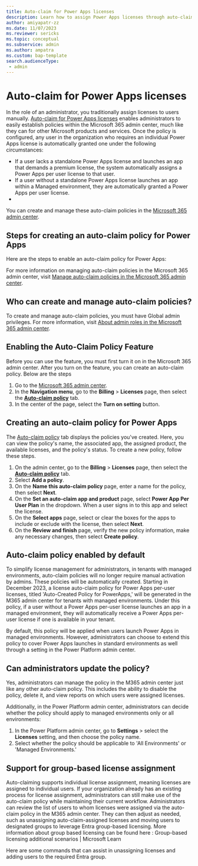 ```yaml
---
title: Auto-claim for Power Apps licenses
description: Learn how to assign Power Apps licenses through auto-claim functionality.
author: amiyapatr-zz
ms.date: 11/07/2023
ms.reviewer: sericks
ms.topic: conceptual
ms.subservice: admin
ms.author: ampatra
ms.custom: bap-template
search.audienceType: 
 - admin
---
```


# Auto-claim for Power Apps licenses

In the role of an administrator, you traditionally assign licenses to users manually. [Auto-claim for Power Apps licenses](/microsoft-365/commerce/licenses/manage-auto-claim-policies?view=o365-worldwide&WT.mc_id=365AdminCSH_inproduct#auto-claim-policies-for-microsoft-power-apps) enables administrators to easily establish policies within the Microsoft 365 admin center, much like they can for other Microsoft products and services. Once the policy is configured, any user in the organization who requires an individual Power Apps license is automatically granted one under the following circumstances:

- If a user lacks a standalone Power Apps license and launches an app that demands a premium license, the system automatically assigns a Power Apps per user license to that user.
- If a user without a standalone Power Apps license launches an app within a Managed environment, they are automatically granted a Power Apps per user license.
- 
You can create and manage these auto-claim policies in the [Microsoft 365 admin center](https://go.microsoft.com/fwlink/p/?linkid=2024339).

## Steps for creating an auto-claim policy for Power Apps

Here are the steps to enable an auto-claim policy for Power Apps:

For more information on managing auto-claim policies in the Microsoft 365 admin center, visit [Manage auto-claim policies in the Microsoft 365 admin center](/microsoft-365/commerce/licenses/manage-auto-claim-policies?view=o365-worldwide).

## Who can create and manage auto-claim policies?
To create and manage auto-claim policies, you must have Global admin privileges. For more information, visit [About admin roles in the Microsoft 365 admin center](https://learn.microsoft.com/en-us/microsoft-365/admin/add-users/about-admin-roles?view=o365-worldwide).

## Enabling the Auto-Claim Policy Feature
Before you can use the feature, you must first turn it on in the Microsoft 365 admin center. After you turn on the feature, you can create an auto-claim policy. Below are the steps 

1.	Go to the [Microsoft 365 admin center](https://go.microsoft.com/fwlink/p/?linkid=2024339).
2.	In the **Navigation menu**, go to the **Billing** > **Licenses** page, then select the [**Auto-claim policy**](https://admin.microsoft.com/adminportal/home?#/licenses/autoclaimpolicies) tab.
3.	In the center of the page, select the **Turn on setting** button.

## Creating an auto-claim policy for Power Apps
The [Auto-claim policy](https://admin.microsoft.com/adminportal/home?#/licenses/autoclaimpolicies) tab displays the policies you've created. Here, you can view the policy's name, the associated app, the assigned product, the available licenses, and the policy's status. To create a new policy, follow these steps.

1.	On the admin center, go to the **Billing** > **Licenses** page, then select the [**Auto-claim policy**](https://admin.microsoft.com/adminportal/home?#/licenses/autoclaimpolicies) tab.
2.	Select **Add a policy**.
3.	On the **Name this auto-claim policy** page, enter a name for the policy, then select **Next**.
4.	On the **Set an auto-claim app and product** page, select **Power App Per User Plan** in the dropdown. When a user signs in to this app and select the license.
5.	On the **Select apps** page, select or clear the boxes for the apps to include or exclude with the license, then select **Next**.
6.	On the **Review and finish** page, verify the new policy information, make any necessary changes, then select **Create policy**.

## Auto-claim policy enabled by default 
To simplify license management for administrators, in tenants with managed environments, auto-claim policies will no longer require manual activation by admins. These policies will be automatically created. Starting in December 2023, a license auto-claim policy for Power Apps per-user licenses, titled 'Auto-Created Policy for PowerApps,' will be generated in the M365 admin center for tenants with managed environments. Under this policy, if a user without a Power Apps per-user license launches an app in a managed environment, they will automatically receive a Power Apps per-user license if one is available in your tenant.

By default, this policy will be applied when users launch Power Apps in managed environments. However, administrators can choose to extend this policy to cover Power Apps launches in standard environments as well through a setting in the Power Platform admin center.

## Can administrators update the policy?
Yes, administrators can manage the policy in the M365 admin center just like any other auto-claim policy. This includes the ability to disable the policy, delete it, and view reports on which users were assigned licenses.

Additionally, in the Power Platform admin center, administrators can decide whether the policy should apply to managed environments only or all environments:

1.	In the Power Platform admin center, go to **Settings** > select the **Licenses** setting, and then choose the policy name.
2.	Select whether the policy should be applicable to 'All Environments' or 'Managed Environments.'

## Support for group-based license assignment

Auto-claiming supports individual license assignment, meaning licenses are assigned to individual users. If your organization already has an existing process for license assignment, administrators can still make use of the auto-claim policy while maintaining their current workflow. Administrators can review the list of users to whom licenses were assigned via the auto-claim policy in the M365 admin center. They can then adjust as needed, such as unassigning auto-claim-assigned licenses and moving users to designated groups to leverage Entra group-based licensing. More information about group based licensing can be found here : Group-based licensing additional scenarios | Microsoft Learn

Here are some commands that can assist in unassigning licenses and adding users to the required Entra group.


